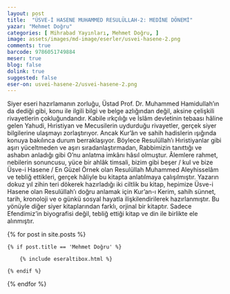 ```yaml
---
layout: post
title:  "ÜSVE-İ HASENE MUHAMMED RESULÜLLAH-2: MEDİNE DÖNEMİ"
yazar: "Mehmet Doğru"
categories: [ Mihrabad Yayınları, Mehmet Doğru, ]
image: assets/images/md-image/eserler/usvei-hasene-2.png
comments: true
barcode: 9786051749884
meser: true
blog: false
dolink: true
suggested: false
eser-on: usvei-hasene-2/usvei-hasene-2.png
---
```


Siyer eseri hazırlamanın zorluğu, Üstad Prof. Dr. Muhammed Hamidullah’ın da dediği gibi, konu ile ilgili bilgi ve belge azlığından değil, aksine çelişkili rivayetlerin çokluğundandır.
Kabile ırkçılığı ve İslâm devletinin tebaası hâline gelen Yahudi, Hıristiyan ve Mecusilerin uydurduğu rivayetler, gerçek siyer bilgilerine ulaşmayı zorlaştırıyor. Ancak Kur’ân ve sahih hadislerin ışığında konuya bakılınca durum berraklaşıyor. Böylece Resulüllah’ı Hıristiyanlar gibi aşırı yüceltmeden ve aşırı sıradanlaştırmadan, Rabbimizin tanıttığı ve ashabın anladığı gibi O’nu anlatma
imkânı hâsıl olmuştur. Âlemlere rahmet, nebilerin sonuncusu, yüce bir ahlâk timsali, bizim gibi beşer / kul ve bize Üsve-i Hasene / En Güzel Örnek olan Resulüllah Muhammed Aleyhisselâm ve tebliğ ettikleri, gerçek hâliyle bu kitapta anlatılmaya çalışılmıştır. Yazarın dokuz yıl zihin teri dökerek hazırladığı iki ciltlik bu kitap, hepimize Üsve-i Hasene olan Resulüllah’ı doğru
anlamak için Kur’an-ı Kerim, sahih sünnet, tarih, kronoloji ve o günkü sosyal hayatla ilişkilendirilerek hazırlanmıştır. Bu yönüyle diğer siyer kitaplarından farklı, orjinal bir kitaptır.
Sadece Efendimiz’in biyografisi değil, tebliğ ettiği kitap ve din ile birlikte ele alınmıştır.


{% for post in site.posts %}

    {% if post.title == 'Mehmet Doğru' %}

        {% include eseraltibox.html %}

    {% endif %}

{% endfor %}
